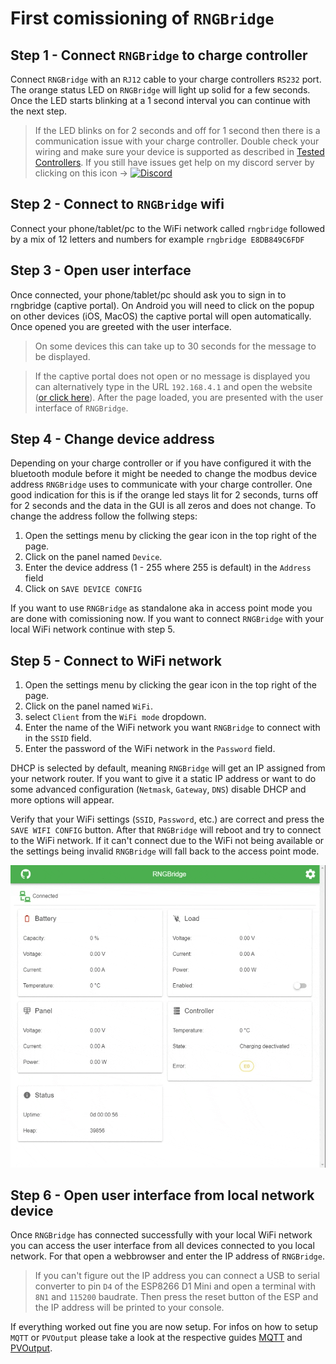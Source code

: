 # First comissioning of `RNGBridge`

## Step 1 - Connect `RNGBridge` to charge controller
Connect `RNGBridge` with an `RJ12` cable to your charge controllers `RS232` port. 
The orange status LED on `RNGBridge` will light up solid for a few seconds. 
Once the LED starts blinking at a 1 second interval you can continue with the next step.

> If the LED blinks on for 2 seconds and off for 1 second then there is a communication issue with your charge controller.
> Double check your wiring and make sure your device is supported as described in [Tested Controllers](https://github.com/enwi/RNGBridgeDoc/blob/main/controllers.md).
> If you still have issues get help on my discord server by clicking on this icon -> [![Discord](https://img.shields.io/discord/781219798931603527.svg?label=enwi&logo=discord&logoColor=ffffff&color=7389D8&labelColor=6A7EC2)](https://discord.gg/YxVyJWX62h)

## Step 2 - Connect to `RNGBridge` wifi
Connect your phone/tablet/pc to the WiFi network called `rngbridge` followed by a mix of 12 letters and numbers for example `rngbridge E8DB849C6FDF`

## Step 3 - Open user interface 
Once connected, your phone/tablet/pc should ask you to sign in to rngbridge (captive portal).
On Android you will need to click on the popup on other devices (iOS, MacOS) the captive portal will open automatically.
Once opened you are greeted with the user interface.

> On some devices this can take up to 30 seconds for the message to be displayed.

>If the captive portal does not open or no message is displayed you can alternatively type in the URL `192.168.4.1` and open the website (<a href="http://192.168.4.1" target="_blank">or click here</a>).
>After the page loaded, you are presented with the user interface of `RNGBridge`.

## Step 4 - Change device address
Depending on your charge controller or if you have configured it with the bluetooth module before
it might be needed to change the modbus device address `RNGBridge` uses to communicate with your charge controller.
One good indication for this is if the orange led stays lit for 2 seconds, turns off for 2 seconds and the data in the GUI is all zeros and does not change.
To change the address follow the follwing steps:

1. Open the settings menu by clicking the gear icon in the top right of the page.
2. Click on the panel named `Device`.
3. Enter the device address (1 - 255 where 255 is default) in the `Address` field
4. Click on `SAVE DEVICE CONFIG`

If you want to use `RNGBridge` as standalone aka in access point mode you are done with comissioning now. 
If you want to connect `RNGBridge` with your local WiFi network continue with step 5.

## Step 5 - Connect to WiFi network
1. Open the settings menu by clicking the gear icon in the top right of the page.
2. Click on the panel named `WiFi`.
3. select `Client` from the `WiFi mode` dropdown.
4. Enter the name of the WiFi network you want `RNGBridge` to connect with in the `SSID` field.
5. Enter the password of the WiFi network in the `Password` field.

DHCP is selected by default, meaning `RNGBridge` will get an IP assigned from your network router.
If you want to give it a static IP address or want to do some advanced configuration (`Netmask`, `Gateway`, `DNS`) disable DHCP and more options will appear.

Verify that your WiFi settings (`SSID`, `Password`, etc.) are correct and press the `SAVE WIFI CONFIG` button.
After that `RNGBridge` will reboot and try to connect to the WiFi network.
If it can't connect due to the WiFi not being available or the settings being invalid `RNGBridge` will fall back to the access point mode.

<img src="https://github.com/enwi/RNGBridgeDoc/blob/main/images/gif/wifi_client.gif" width="600">

## Step 6 - Open user interface from local network device
Once `RNGBridge` has connected successfully with your local WiFi network you can access the user interface from all devices connected to you local network.
For that open a webbrowser and enter the IP address of `RNGBridge`.

> If you can't figure out the IP address you can connect a USB to serial converter to pin `D4` of the ESP8266 D1 Mini and open a terminal with `8N1` and `115200` baudrate.
> Then press the reset button of the ESP and the IP address will be printed to your console.

If everything worked out fine you are now setup. For infos on how to setup `MQTT` or `PVOutput` please take a look at the respective guides [MQTT](https://github.com/enwi/RNGBridgeDoc/blob/main/mqtt.md) and [PVOutput](https://github.com/enwi/RNGBridgeDoc/blob/main/pvoutput.md).
